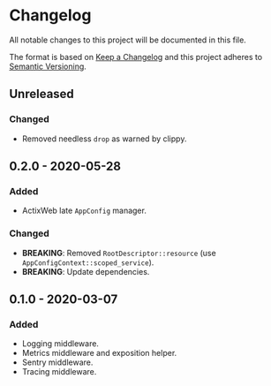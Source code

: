 # Changelog
All notable changes to this project will be documented in this file.

The format is based on [Keep a Changelog](http://keepachangelog.com/en/1.0.0/)
and this project adheres to [Semantic Versioning](http://semver.org/spec/v2.0.0.html).

## Unreleased
### Changed
- Removed needless `drop` as warned by clippy.

## 0.2.0 - 2020-05-28
### Added
- ActixWeb late `AppConfig` manager.

### Changed
- **BREAKING**: Removed `RootDescriptor::resource` (use `AppConfigContext::scoped_service`).
- **BREAKING**: Update dependencies.

## 0.1.0 - 2020-03-07
### Added
- Logging middleware.
- Metrics middleware and exposition helper.
- Sentry middleware.
- Tracing middleware.
